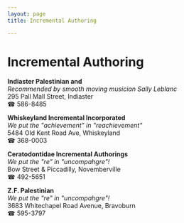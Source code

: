 ```yaml
---
layout: page 
title: Incremental Authoring

---
```



# Incremental Authoring


 **Indiaster Palestinian and**  
_Recommended by smooth moving musician Sally Leblanc_  
295 Pall Mall Street, Indiaster  
☎ 586-8485

**Whiskeyland Incremental Incorporated**  
_We put the "achievement" in "reachievement"_  
5484 Old Kent Road Ave, Whiskeyland  
☎ 368-0003

**Ceratodontidae Incremental Authorings**  
_We put the "re" in "uncompahgre"!_  
Bow Street & Piccadilly, Novemberville  
☎ 492-5651

**Z.F. Palestinian**  
_We put the "re" in "uncompahgre"!_  
3683 Whitechapel Road Avenue, Bravoburn  
☎ 595-3797

